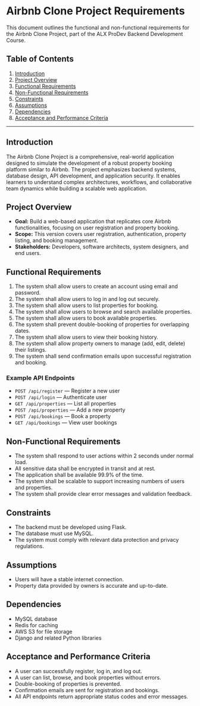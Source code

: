 
# Airbnb Clone Project Requirements

This document outlines the functional and non-functional requirements for the Airbnb Clone Project, part of the ALX ProDev Backend Development Course.

## Table of Contents
1. [Introduction](#introduction)
2. [Project Overview](#project-overview)
3. [Functional Requirements](#functional-requirements)
4. [Non-Functional Requirements](#non-functional-requirements)
5. [Constraints](#constraints)
6. [Assumptions](#assumptions)
7. [Dependencies](#dependencies)
8. [Acceptance and Performance Criteria](#acceptance-and-performance-criteria)

---

## Introduction
The Airbnb Clone Project is a comprehensive, real-world application designed to simulate the development of a robust property booking platform similar to Airbnb. The project emphasizes backend systems, database design, API development, and application security. It enables learners to understand complex architectures, workflows, and collaborative team dynamics while building a scalable web application.

## Project Overview
- **Goal:** Build a web-based application that replicates core Airbnb functionalities, focusing on user registration and property booking.
- **Scope:** This version covers user registration, authentication, property listing, and booking management.
- **Stakeholders:** Developers, software architects, system designers, and end users.

## Functional Requirements
1. The system shall allow users to create an account using email and password.
2. The system shall allow users to log in and log out securely.
3. The system shall allow users to list properties for booking.
4. The system shall allow users to browse and search available properties.
5. The system shall allow users to book available properties.
6. The system shall prevent double-booking of properties for overlapping dates.
7. The system shall allow users to view their booking history.
8. The system shall allow property owners to manage (add, edit, delete) their listings.
9. The system shall send confirmation emails upon successful registration and booking.

### Example API Endpoints
- `POST /api/register` — Register a new user
- `POST /api/login` — Authenticate user
- `GET /api/properties` — List all properties
- `POST /api/properties` — Add a new property
- `POST /api/bookings` — Book a property
- `GET /api/bookings` — View user bookings

## Non-Functional Requirements
- The system shall respond to user actions within 2 seconds under normal load.
- All sensitive data shall be encrypted in transit and at rest.
- The application shall be available 99.9% of the time.
- The system shall be scalable to support increasing numbers of users and properties.
- The system shall provide clear error messages and validation feedback.

## Constraints
- The backend must be developed using Flask.
- The database must use MySQL.
- The system must comply with relevant data protection and privacy regulations.

## Assumptions
- Users will have a stable internet connection.
- Property data provided by owners is accurate and up-to-date.

## Dependencies
- MySQL database
- Redis for caching
- AWS S3 for file storage
- Django and related Python libraries

## Acceptance and Performance Criteria
- A user can successfully register, log in, and log out.
- A user can list, browse, and book properties without errors.
- Double-booking of properties is prevented.
- Confirmation emails are sent for registration and bookings.
- All API endpoints return appropriate status codes and error messages.
